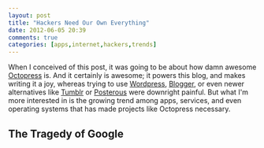 ```yaml
---
layout: post
title: "Hackers Need Our Own Everything"
date: 2012-06-05 20:39
comments: true
categories: [apps,internet,hackers,trends]
---
```


When I conceived of this post, it was going to be about how damn awesome [Octopress](http://octopress.org) is. And it certainly is awesome; it powers this blog, and makes writing it a joy, whereas trying to use [Wordpress](http://wordpress.com), [Blogger](http://blogger.com), or even newer alternatives like [Tumblr](http://tumblr.com) or [Posterous](http://postero.us) were downright painful. But what I'm more interested in is the growing trend among apps, services, and even operating systems that has made projects like Octopress necessary.

## The Tragedy of Google

